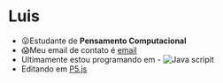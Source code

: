 # Luis
- :stuck_out_tongue_winking_eye:Estudante de **Pensamento Computacional**
- :scream:Meu email de contato é [email](luis.capazorio.domingos@escola.pr.gov.br)
- Ultimamente estou programando em - ![Java scripit](https://img.shields.io/badge/JavaScript-323330?style=for-the-badge&logo=javascript&logoColor=F7DF1E)
- Editando em [P5.js](https://editor.p5js.org/)
